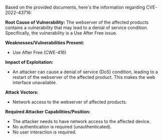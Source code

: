 Based on the provided documents, here's the information regarding CVE-2022-43716:

**Root Cause of Vulnerability:**
The webserver of the affected products contains a vulnerability that may lead to a denial of service condition. Specifically, the vulnerability is a Use After Free issue.

**Weaknesses/Vulnerabilities Present:**
- Use After Free (CWE-416)

**Impact of Exploitation:**
- An attacker can cause a denial of service (DoS) condition, leading to a restart of the webserver of the affected product. This makes the web interface unavailable.

**Attack Vectors:**
- Network access to the webserver of affected products.

**Required Attacker Capabilities/Position:**
- The attacker needs to have network access to the affected device.
- No authentication is required (unauthenticated).
- No user interaction is required.